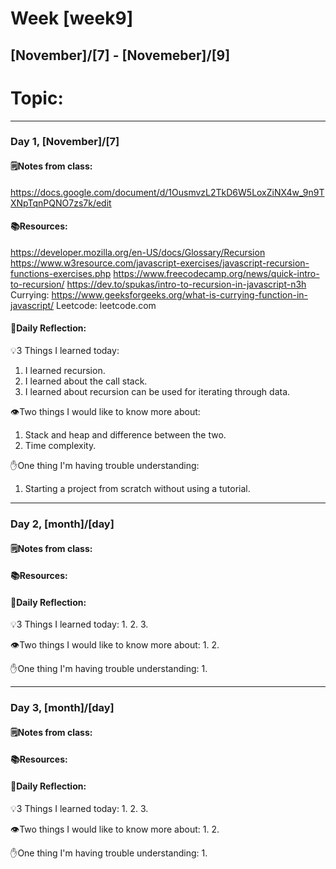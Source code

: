 # Week [week9]
## [November]/[7] - [Novemeber]/[9]

# Topic:

___

### Day 1, [November]/[7]

#### 🗒️Notes from class:
https://docs.google.com/document/d/1OusmvzL2TkD6W5LoxZiNX4w_9n9TXNpTqnPQNO7zs7k/edit

#### 📚Resources:
https://developer.mozilla.org/en-US/docs/Glossary/Recursion 
https://www.w3resource.com/javascript-exercises/javascript-recursion-functions-exercises.php
https://www.freecodecamp.org/news/quick-intro-to-recursion/ 
https://dev.to/spukas/intro-to-recursion-in-javascript-n3h 
Currying:
https://www.geeksforgeeks.org/what-is-currying-function-in-javascript/
Leetcode: leetcode.com 

#### 💭Daily Reflection:

💡3 Things I learned today:
1. I learned recursion.
2. I learned about the call stack.
3. I learned about recursion can be used for iterating through data.

👁️Two things I would like to know more about:
1. Stack and heap and  difference between the two.
2. Time complexity.

✋One thing I'm having trouble understanding:
1. Starting a project from scratch without using a tutorial.


___

### Day 2, [month]/[day] 

#### 🗒️Notes from class:

#### 📚Resources:


#### 💭Daily Reflection:

💡3 Things I learned today:
1. 
2. 
3. 

👁️Two things I would like to know more about:
1. 
2. 

✋One thing I'm having trouble understanding:
1. 

___

### Day 3, [month]/[day]
#### 🗒️Notes from class:

#### 📚Resources:


#### 💭Daily Reflection:

💡3 Things I learned today:
1. 
2. 
3. 

👁️Two things I would like to know more about:
1. 
2. 

✋One thing I'm having trouble understanding:
1. 
 

